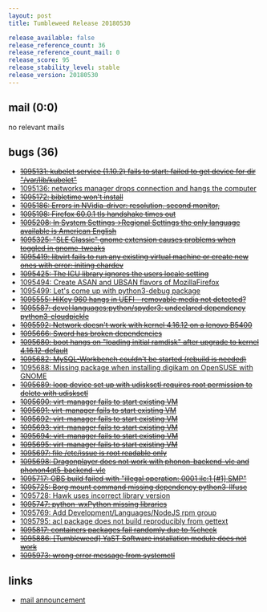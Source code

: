 ```yaml
---
layout: post
title: Tumbleweed Release 20180530

release_available: false
release_reference_count: 36
release_reference_count_mail: 0
release_score: 95
release_stability_level: stable
release_version: 20180530
---
```


## mail (0:0)

no relevant mails

## bugs (36)

<!--more-->

- ~~[1095131: kubelet service (1.10.2) fails to start: failed to get device for dir "/var/lib/kubelet"](https://bugzilla.opensuse.org/show_bug.cgi?id=1095131)~~
- [1095136: networks manager drops connection and hangs the computer](https://bugzilla.opensuse.org/show_bug.cgi?id=1095136)
- ~~[1095172: bibletime won't install](https://bugzilla.opensuse.org/show_bug.cgi?id=1095172)~~
- ~~[1095186: Errors in NVidia-driver: resolution, second monitor,](https://bugzilla.opensuse.org/show_bug.cgi?id=1095186)~~
- ~~[1095198: Firefox 60.0.1 tls handshake times out](https://bugzilla.opensuse.org/show_bug.cgi?id=1095198)~~
- ~~[1095208: In System Settings->Regional Settings the only language available is American English](https://bugzilla.opensuse.org/show_bug.cgi?id=1095208)~~
- ~~[1095325: "SLE Classic" gnome extension causes problems when toggled in gnome-tweaks](https://bugzilla.opensuse.org/show_bug.cgi?id=1095325)~~
- ~~[1095419: libvirt fails to run any existing virtual machine or create new ones with error: initing chardev](https://bugzilla.opensuse.org/show_bug.cgi?id=1095419)~~
- ~~[1095425: The ICU library ignores the users locale setting](https://bugzilla.opensuse.org/show_bug.cgi?id=1095425)~~
- [1095494: Create ASAN and UBSAN flavors of MozillaFirefox](https://bugzilla.opensuse.org/show_bug.cgi?id=1095494)
- [1095499: Let's come up with python3-debug package](https://bugzilla.opensuse.org/show_bug.cgi?id=1095499)
- ~~[1095555: HiKey 960 hangs in UEFI - removable media not detected?](https://bugzilla.opensuse.org/show_bug.cgi?id=1095555)~~
- ~~[1095587: devel:languages:python/spyder3: undeclared dependency python3-cloudpickle](https://bugzilla.opensuse.org/show_bug.cgi?id=1095587)~~
- ~~[1095592: Network doesn't work with kernel 4.16.12 on a lenovo B5400](https://bugzilla.opensuse.org/show_bug.cgi?id=1095592)~~
- ~~[1095666: Sword has broken dependencies](https://bugzilla.opensuse.org/show_bug.cgi?id=1095666)~~
- ~~[1095680: boot hangs on "loading initial ramdisk" after upgrade to kernel 4.16.12-default](https://bugzilla.opensuse.org/show_bug.cgi?id=1095680)~~
- ~~[1095682: MySQL-Workbench couldn't be started (rebuild is needed)](https://bugzilla.opensuse.org/show_bug.cgi?id=1095682)~~
- [1095688: Missing package when installing digikam on OpenSUSE with GNOME](https://bugzilla.opensuse.org/show_bug.cgi?id=1095688)
- ~~[1095689: loop device set up with udisksctl requires root permission to delete with udisksctl](https://bugzilla.opensuse.org/show_bug.cgi?id=1095689)~~
- ~~[1095690: virt-manager fails to start existing VM](https://bugzilla.opensuse.org/show_bug.cgi?id=1095690)~~
- ~~[1095691: virt-manager fails to start existing VM](https://bugzilla.opensuse.org/show_bug.cgi?id=1095691)~~
- ~~[1095692: virt-manager fails to start existing VM](https://bugzilla.opensuse.org/show_bug.cgi?id=1095692)~~
- ~~[1095693: virt-manager fails to start existing VM](https://bugzilla.opensuse.org/show_bug.cgi?id=1095693)~~
- ~~[1095694: virt-manager fails to start existing VM](https://bugzilla.opensuse.org/show_bug.cgi?id=1095694)~~
- ~~[1095695: virt-manager fails to start existing VM](https://bugzilla.opensuse.org/show_bug.cgi?id=1095695)~~
- ~~[1095697: file /etc/issue is root readable only](https://bugzilla.opensuse.org/show_bug.cgi?id=1095697)~~
- ~~[1095698: Dragonplayer does not work with phonon-backend-vlc and phonon4qt5-backend-vlc](https://bugzilla.opensuse.org/show_bug.cgi?id=1095698)~~
- ~~[1095717: OBS build failed with "illegal operation: 0001 ilc:1 \[#1\] SMP"](https://bugzilla.opensuse.org/show_bug.cgi?id=1095717)~~
- ~~[1095725: Borg mount command missing dependency python3-llfuse](https://bugzilla.opensuse.org/show_bug.cgi?id=1095725)~~
- [1095728: Hawk uses incorrect library version](https://bugzilla.opensuse.org/show_bug.cgi?id=1095728)
- ~~[1095747: python-wxPython missing libraries](https://bugzilla.opensuse.org/show_bug.cgi?id=1095747)~~
- [1095769: Add Development/Languages/NodeJS rpm group](https://bugzilla.opensuse.org/show_bug.cgi?id=1095769)
- [1095795: acl package does not build reproducibly from gettext](https://bugzilla.opensuse.org/show_bug.cgi?id=1095795)
- ~~[1095817: containers packages fail randomly due to %check](https://bugzilla.opensuse.org/show_bug.cgi?id=1095817)~~
- ~~[1095886: \[Tumbleweed\] YaST Software installation module does not work](https://bugzilla.opensuse.org/show_bug.cgi?id=1095886)~~
- ~~[1095973: wrong error message from systemctl](https://bugzilla.opensuse.org/show_bug.cgi?id=1095973)~~



## links

- [mail announcement](https://lists.opensuse.org/opensuse-factory/2018-05/msg00535.html)
